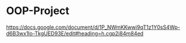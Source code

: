 # OOP-Project
https://docs.google.com/document/d/1P_NWmKKwwi9qT1z1Y0sS4Wp-d6B3wx1lo-TkgUED93E/edit#heading=h.cgp2i84m84ed